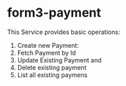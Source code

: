 # form3-payment
This Service provides basic operations:
1) Create new Payment:
2) Fetch Payment by Id
3) Update Existing Payment and 
4) Delete existing payment
5) List all existing paymens
